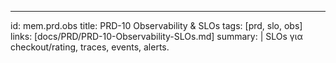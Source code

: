 ---
id: mem.prd.obs
title: PRD-10 Observability & SLOs
tags: [prd, slo, obs]
links: [docs/PRD/PRD-10-Observability-SLOs.md]
summary: |
  SLOs για checkout/rating, traces, events, alerts.
